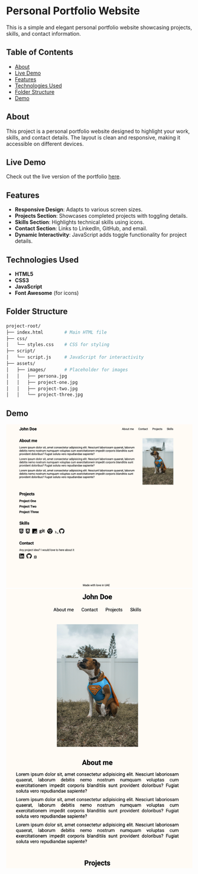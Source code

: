 # Personal Portfolio Website

This is a simple and elegant personal portfolio website showcasing projects, skills, and contact information.

## Table of Contents

- [About](#about)
- [Live Demo](#live-demo)
- [Features](#features)
- [Technologies Used](#technologies-used)
- [Folder Structure](#folder-structure)
- [Demo](#demo)



## About

This project is a personal portfolio website designed to highlight your work, skills, and contact details. The layout is clean and responsive, making it accessible on different devices.

## Live Demo

Check out the live version of the portfolio [here](https://tehuanmelo.github.io/portfolio-project-personal-website/).

## Features

- **Responsive Design**: Adapts to various screen sizes.
- **Projects Section**: Showcases completed projects with toggling details.
- **Skills Section**: Highlights technical skills using icons.
- **Contact Section**: Links to LinkedIn, GitHub, and email.
- **Dynamic Interactivity**: JavaScript adds toggle functionality for project details.

## Technologies Used

- **HTML5**
- **CSS3**
- **JavaScript**
- **Font Awesome** (for icons)

## Folder Structure
```bash
project-root/
├── index.html        # Main HTML file
├── css/
│   └── styles.css    # CSS for styling
├── script/
│   └── script.js     # JavaScript for interactivity
├── assets/
│   ├── images/       # Placeholder for images
│   │   ├── persona.jpg
│   │   ├── project-one.jpg
│   │   ├── project-two.jpg
│   │   └── project-three.jpg
```

## Demo
![Project Screenshot](./assets/images/demo-1.png)
![Project Screenshot](./assets/images/demo-2.png)
